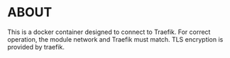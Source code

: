 # ABOUT
This is a docker container designed to connect to Traefik. For correct operation, the module network and Traefik must match. TLS encryption is provided by traefik.
